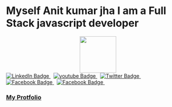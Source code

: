 # Myself Anit kumar jha I am a Full Stack javascript developer 


<div id="header" align="center">
  <img src="https://media.giphy.com/media/M9gbBd9nbDrOTu1Mqx/giphy.gif" width="100"/>
</div>

<div id="badges">
  <a href="https://www.linkedin.com/in/anit-jha-06886280/" target="_blank">
    <img src="https://img.shields.io/badge/LinkedIn-blue?style=for-the-badge&logo=linkedin&logoColor=white" alt="LinkedIn Badge"/>
  </a>&nbsp;
  <a href="https://www.youtube.com/@anitjha4795">
    <img src="https://img.shields.io/badge/YouTube-red?style=for-the-badge&logo=youtube&logoColor=white" alt="youtube Badge"/>
  </a>&nbsp;
  <a href="your-twitter-URL">
    <img src="https://img.shields.io/badge/Twitter-blue?style=for-the-badge&logo=twitter&logoColor=white" alt="Twitter Badge"/>
  </a>&nbsp;
  
   <a href="https://www.facebook.com/anit.jha.9">
    <img src="https://img.shields.io/badge/Facebook-blue?style=for-the-badge&logo=facebook&logoColor=white" alt="Facebook Badge"/>
  </a>&nbsp;
   <a href="https://www.facebook.com/anit.jha.9">
    <img src="https://img.shields.io/badge/Instagram-red?style=for-the-badge&logo=facebook&logoColor=white" alt="Facebook Badge"/>
  </a>&nbsp;
</div>




 ### [**My  Protfolio**](https://anitjha.netlify.app/)







